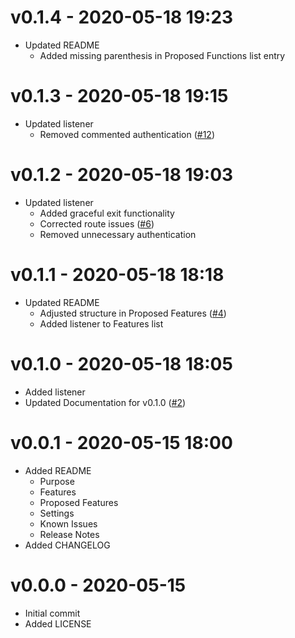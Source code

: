# v0.1.4 - 2020-05-18 19:23
- Updated README
	- Added missing parenthesis in Proposed Functions list entry

# v0.1.3 - 2020-05-18 19:15
- Updated listener
	- Removed commented authentication ([#12](https://github.com/mpearon/PUB-FAHMonitor/issues/12))

# v0.1.2 - 2020-05-18 19:03
- Updated listener
	- Added graceful exit functionality
	- Corrected route issues ([#6](https://github.com/mpearon/PUB-FAHMonitor/issues/6))
	- Removed unnecessary authentication

# v0.1.1 - 2020-05-18 18:18
- Updated README
	- Adjusted structure in Proposed Features ([#4](https://github.com/mpearon/PUB-FAHMonitor/issues/4))
	- Added listener to Features list

# v0.1.0 - 2020-05-18 18:05
- Added listener
- Updated Documentation for v0.1.0 ([#2](https://github.com/mpearon/PUB-FAHMonitor/issues/2))

# v0.0.1 - 2020-05-15 18:00
- Added README
	- Purpose
	- Features
	- Proposed Features
	- Settings
	- Known Issues
	- Release Notes
- Added CHANGELOG

# v0.0.0 - 2020-05-15
- Initial commit
- Added LICENSE